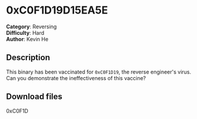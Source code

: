 # 0xC0F1D19D15EA5E

**Category**: Reversing  
**Difficulty**: Hard  
**Author**: Kevin He  

## Description

This binary has been vaccinated for `0xC0F1D19`, the reverse engineer's virus. Can you demonstrate the ineffectiveness of this vaccine?

## Download files

0xC0F1D
